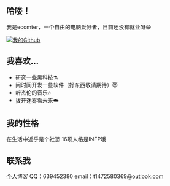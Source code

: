 ## 哈喽！
我是ecomter，一个自由的电脑爱好者，目前还没有就业呀😁

[![我的Github](https://github-readme-stats.vercel.app/api?username=easycomputer1)]()

## 我喜欢...
- 研究一些黑科技⚗️
- 闲时间开发一些软件（好东西敬请期待）😇
- 听杰伦的音乐🎶
- 拨开迷雾看未来☁️

## 我的性格

在生活中近乎是个社恐
16项人格是INFP哦

## 联系我

[个人博客](https:/eoud.eu.org)
QQ：639452380
email：t1472580369@outlook.com
